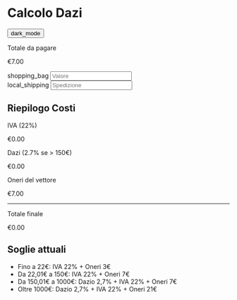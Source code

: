 <!DOCTYPE html>
<html lang="it"><head>
<meta charset="utf-8"/>
<meta content="width=device-width, initial-scale=1.0" name="viewport"/>
<title>Calcolo Dazi Doganali - Light</title>
<link crossorigin="" href="https://fonts.gstatic.com" rel="preconnect"/>
<link as="style" href="https://fonts.googleapis.com/css2?family=Inter:wght@400;500;600;700;800&amp;display=swap" onload="this.rel='stylesheet'" rel="stylesheet"/>
<script src="https://cdn.tailwindcss.com?plugins=forms,container-queries"></script>
<link href="https://fonts.googleapis.com/css2?family=Material+Symbols+Outlined:opsz,wght,FILL,GRAD@20..48,100..700,0..1,-50..200" rel="stylesheet"/>
<link href="data:image/x-icon;base64," rel="icon" type="image/x-icon"/>
<script>
    tailwind.config = {
        darkMode: "class",
        theme: {
            extend: {
                colors: {
                    "background-light": "#f7f8fa",
                    "background-dark": "#121212",
                    "surface-light": "#ffffff",
                    "surface-dark": "#1e1e1e",
                    "primary-light": "#3b82f6",
                    "primary-dark": "#60a5fa",
                    "text-light": "#1f2937",
                    "text-dark": "#f9fafb",
                    "text-secondary-light": "#6b7280",
                    "text-secondary-dark": "#9ca3af",
                    "border-light": "#e5e7eb",
                    "border-dark": "#374151",
                },
                fontFamily: {
                    sans: ["Inter", "sans-serif"],
                },
                borderRadius: {
                    "xl": "1rem",
                    "2xl": "1.5rem",
                },
            },
        },
    };
    // Funzione per cambiare tema
    function toggleTheme() {
        const isDarkMode = document.documentElement.classList.toggle('dark');
        localStorage.setItem('theme', isDarkMode ? 'dark' : 'light');
        updateThemeIcon(isDarkMode);
    }

    function updateThemeIcon(isDarkMode) {
        const themeIcon = document.querySelector('.material-symbols-outlined');
        if (isDarkMode) {
            themeIcon.textContent = 'light_mode';
        } else {
            themeIcon.textContent = 'dark_mode';
        }
    }

    // Applica il tema salvato al caricamento della pagina
    document.addEventListener('DOMContentLoaded', () => {
        const savedTheme = localStorage.getItem('theme') || 'light';
        const isDarkMode = savedTheme === 'dark';
        if (isDarkMode) {
            document.documentElement.classList.add('dark');
        }
        updateThemeIcon(isDarkMode);
    });
</script>
<style>
    body {
        -webkit-font-smoothing: antialiased;
        -moz-osx-font-smoothing: grayscale;
    }
    .material-symbols-outlined {
        font-variation-settings: 'FILL' 0, 'wght' 300, 'GRAD' 0, 'opsz' 24;
    }
</style>
  </head>
<body class="font-sans bg-background-light text-text-light dark:bg-background-dark h-screen overflow-hidden">
<div class="relative flex h-full w-full flex-col group/design-root dark:text-text-dark">
<main class="flex-grow p-4 flex flex-col justify-between">
<div class="flex justify-between items-center mb-4">
    <h1 class="text-xl font-bold">Calcolo Dazi</h1>
    <button class="flex items-center justify-center rounded-full h-9 w-9 text-text-light dark:text-text-dark" onclick="toggleTheme()">
        <span class="material-symbols-outlined text-base">dark_mode</span>
    </button>
</div>
<div class="bg-surface-light dark:bg-surface-dark p-3 rounded-xl space-y-2 border border-border-light dark:border-border-dark text-center">
<p class="text-text-secondary-light dark:text-text-secondary-dark text-sm font-medium">Totale da pagare</p>
<p id="total-to-pay" class="text-primary-light dark:text-primary-dark text-4xl font-extrabold">€7.00</p>
</div>
<div class="grid grid-cols-2 gap-3">
<div class="relative">
<span class="material-symbols-outlined absolute left-3 top-1/2 -translate-y-1/2 text-text-secondary-light dark:text-text-secondary-dark text-lg">shopping_bag</span>
<input class="w-full rounded-lg border border-border-light dark:border-border-dark bg-surface-light dark:bg-surface-dark placeholder-text-secondary-light dark:placeholder-text-secondary-dark focus:ring-2 focus:ring-primary-light dark:focus:ring-primary-dark focus:border-primary-light dark:focus:border-primary-dark h-12 pl-10 pr-3 text-base" id="itemValue" placeholder="Valore" type="text"/>
</div>
<div class="relative">
<span class="material-symbols-outlined absolute left-3 top-1/2 -translate-y-1/2 text-text-secondary-light dark:text-text-secondary-dark text-lg">local_shipping</span>
<input class="w-full rounded-lg border border-border-light dark:border-border-dark bg-surface-light dark:bg-surface-dark placeholder-text-secondary-light dark:placeholder-text-secondary-dark focus:ring-2 focus:ring-primary-light dark:focus:ring-primary-dark focus:border-primary-light dark:focus:border-primary-dark h-12 pl-10 pr-3 text-base" id="shippingCost" placeholder="Spedizione" type="text"/>
</div>
</div>
<div class="bg-surface-light dark:bg-surface-dark p-3 rounded-xl space-y-2 border border-border-light dark:border-border-dark">
<h2 class="text-base font-semibold text-text-light dark:text-text-dark">Riepilogo Costi</h2>
<div class="space-y-1 text-sm">
<div class="flex justify-between items-center">
<p class="text-text-secondary-light dark:text-text-secondary-dark">IVA (22%)</p>
<p id="iva-amount" class="font-medium text-text-light dark:text-text-dark">€0.00</p>
</div>
<div class="flex justify-between items-center">
<p class="text-text-secondary-light dark:text-text-secondary-dark">Dazi (2.7% se > 150€)</p>
<p id="dazi-amount" class="font-medium text-text-light dark:text-text-dark">€0.00</p>
</div>
<div class="flex justify-between items-center">
<div class="flex items-center gap-1">
<p class="text-text-secondary-light dark:text-text-secondary-dark">Oneri del vettore</p>
</div>
<p id="oneri-amount" class="font-medium text-text-light dark:text-text-dark">€7.00</p>
</div>
<hr class="border-border-light dark:border-border-dark my-2"/>
<div class="flex justify-between items-center font-bold">
    <p class="text-text-light dark:text-text-dark">Totale finale</p>
    <p id="grand-total" class="text-primary-light dark:text-primary-dark text-lg">€0.00</p>
</div>
</div>
</div>
<div class="bg-surface-light dark:bg-surface-dark p-3 rounded-xl border border-border-light dark:border-border-dark">
<h2 class="text-sm font-semibold text-text-light dark:text-text-dark mb-1">Soglie attuali</h2>
<ul class="space-y-0.5 text-xs text-text-secondary-light dark:text-text-secondary-dark list-disc list-inside">
<li><span class="font-semibold text-text-light dark:text-text-dark">Fino a 22€:</span> IVA 22% + Oneri 3€</li>
<li><span class="font-semibold text-text-light dark:text-text-dark">Da 22,01€ a 150€:</span> IVA 22% + Oneri 7€</li>
<li><span class="font-semibold text-text-light dark:text-text-dark">Da 150,01€ a 1000€:</span> Dazio 2,7% + IVA 22% + Oneri 7€</li>
<li><span class="font-semibold text-text-light dark:text-text-dark">Oltre 1000€:</span> Dazio 2,7% + IVA 22% + Oneri 21€</li>
</ul>
</div>
</main>
</div>
<script>
    function calculateDuties() {
        const itemValue = parseFloat(document.getElementById('itemValue').value) || 0;
        const shippingCost = parseFloat(document.getElementById('shippingCost').value) || 0;

        const totalValue = itemValue + shippingCost;

        let iva = 0;
        let dazi = 0;
        let oneriVettore = 0;

        if (totalValue > 0 && totalValue <= 22) {
            oneriVettore = 3.00;
            iva = totalValue * 0.22;
        } else if (totalValue > 22 && totalValue <= 150) {
            oneriVettore = 7.00;
            iva = totalValue * 0.22;
        } else if (totalValue > 150 && totalValue <= 1000) {
            oneriVettore = 7.00;
            dazi = totalValue * 0.027;
            iva = (totalValue + dazi) * 0.22;
        } else if (totalValue > 1000) {
            oneriVettore = 21.00;
            dazi = totalValue * 0.027;
            iva = (totalValue + dazi) * 0.22;
        }

        const totalToPay = iva + dazi + oneriVettore;
        const grandTotal = itemValue + shippingCost + totalToPay;

        // Update UI
        document.getElementById('total-to-pay').textContent = `€${totalToPay.toFixed(2)}`;
        document.getElementById('iva-amount').textContent = `€${iva.toFixed(2)}`;
        document.getElementById('dazi-amount').textContent = `€${dazi.toFixed(2)}`;
        document.getElementById('oneri-amount').textContent = `€${oneriVettore.toFixed(2)}`;
        document.getElementById('grand-total').textContent = `€${grandTotal.toFixed(2)}`;
    }

    document.getElementById('itemValue').addEventListener('input', calculateDuties);
    document.getElementById('shippingCost').addEventListener('input', calculateDuties);

    // Initial calculation on page load
    calculateDuties();
</script>
</body></html>
